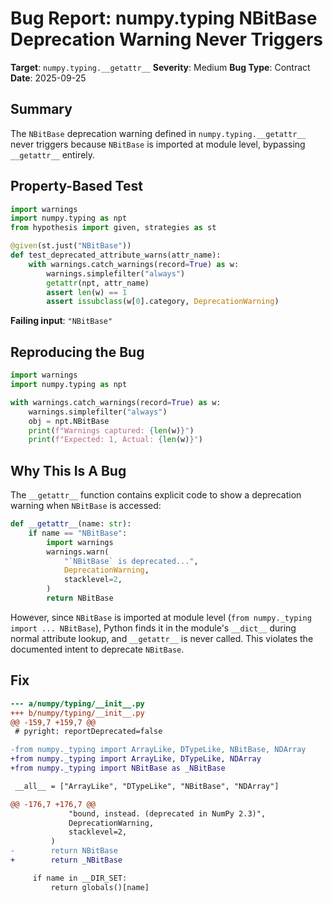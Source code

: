 # Bug Report: numpy.typing NBitBase Deprecation Warning Never Triggers

**Target**: `numpy.typing.__getattr__`
**Severity**: Medium
**Bug Type**: Contract
**Date**: 2025-09-25

## Summary

The `NBitBase` deprecation warning defined in `numpy.typing.__getattr__` never triggers because `NBitBase` is imported at module level, bypassing `__getattr__` entirely.

## Property-Based Test

```python
import warnings
import numpy.typing as npt
from hypothesis import given, strategies as st

@given(st.just("NBitBase"))
def test_deprecated_attribute_warns(attr_name):
    with warnings.catch_warnings(record=True) as w:
        warnings.simplefilter("always")
        getattr(npt, attr_name)
        assert len(w) == 1
        assert issubclass(w[0].category, DeprecationWarning)
```

**Failing input**: `"NBitBase"`

## Reproducing the Bug

```python
import warnings
import numpy.typing as npt

with warnings.catch_warnings(record=True) as w:
    warnings.simplefilter("always")
    obj = npt.NBitBase
    print(f"Warnings captured: {len(w)}")
    print(f"Expected: 1, Actual: {len(w)}")
```

## Why This Is A Bug

The `__getattr__` function contains explicit code to show a deprecation warning when `NBitBase` is accessed:

```python
def __getattr__(name: str):
    if name == "NBitBase":
        import warnings
        warnings.warn(
            "`NBitBase` is deprecated...",
            DeprecationWarning,
            stacklevel=2,
        )
        return NBitBase
```

However, since `NBitBase` is imported at module level (`from numpy._typing import ... NBitBase`), Python finds it in the module's `__dict__` during normal attribute lookup, and `__getattr__` is never called. This violates the documented intent to deprecate `NBitBase`.

## Fix

```diff
--- a/numpy/typing/__init__.py
+++ b/numpy/typing/__init__.py
@@ -159,7 +159,7 @@
 # pyright: reportDeprecated=false

-from numpy._typing import ArrayLike, DTypeLike, NBitBase, NDArray
+from numpy._typing import ArrayLike, DTypeLike, NDArray
+from numpy._typing import NBitBase as _NBitBase

 __all__ = ["ArrayLike", "DTypeLike", "NBitBase", "NDArray"]

@@ -176,7 +176,7 @@
             "bound, instead. (deprecated in NumPy 2.3)",
             DeprecationWarning,
             stacklevel=2,
         )
-        return NBitBase
+        return _NBitBase

     if name in __DIR_SET:
         return globals()[name]
```